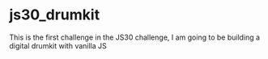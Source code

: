 # js30_drumkit
This is the first challenge in the JS30 challenge, I am going to be building a digital drumkit with vanilla JS
